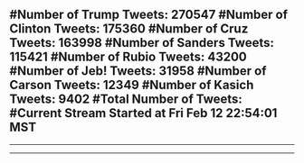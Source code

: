 #Number of Trump Tweets: 270547
#Number of Clinton Tweets: 175360
#Number of Cruz Tweets: 163998
#Number of Sanders Tweets: 115421
#Number of Rubio Tweets: 43200
#Number of Jeb! Tweets: 31958
#Number of Carson Tweets: 12349
#Number of Kasich Tweets: 9402
#Total Number of Tweets:  
#Current Stream Started at Fri Feb 12 22:54:01 MST
---
---
---
